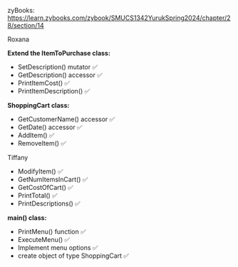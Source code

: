 zyBooks: https://learn.zybooks.com/zybook/SMUCS1342YurukSpring2024/chapter/28/section/14

Roxana


**Extend the ItemToPurchase class:**
  - SetDescription() mutator ✅ 
  - GetDescription() accessor ✅
  - PrintItemCost() ✅
  - PrintItemDescription() ✅

**ShoppingCart class:**
  - GetCustomerName() accessor ✅
  - GetDate() accessor ✅
  - AddItem() ✅
  - RemoveItem() ✅

Tiffany

  - ModifyItem() ✅
  - GetNumItemsInCart() ✅
  - GetCostOfCart() ✅
  - PrintTotal() ✅
  - PrintDescriptions() ✅
    
**main() class:**
  - PrintMenu() function ✅
  - ExecuteMenu() ✅
  -   Implement menu options ✅
  - create object of type ShoppingCart ✅
